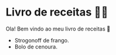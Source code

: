 # Livro de receitas :man_cook:

Ola! Bem vindo ao meu livro de receitas :wave:

 - Strogonoff de frango.
 - Bolo de cenoura.
